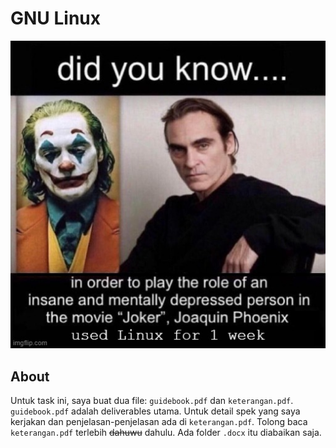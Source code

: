 # GNU Linux

![](meme.png)

## About
Untuk task ini, saya buat dua file: `guidebook.pdf` dan `keterangan.pdf`. `guidebook.pdf` adalah deliverables utama. Untuk detail spek yang saya kerjakan dan penjelasan-penjelasan ada di `keterangan.pdf`. Tolong baca `keterangan.pdf` terlebih ~~dahuwu~~ dahulu. Ada folder `.docx` itu diabaikan saja.

